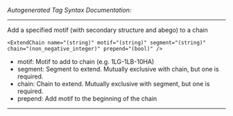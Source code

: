 _Autogenerated Tag Syntax Documentation:_

---
Add a specified motif (with secondary structure and abego) to a chain

```
<ExtendChain name="(string)" motif="(string)" segment="(string)" chain="(non_negative_integer)" prepend="(bool)" />
```

-   motif: Motif to add to chain (e.g. 1LG-1LB-10HA)
-   segment: Segment to extend. Mutually exclusive with chain, but one is required.
-   chain: Chain to extend. Mutually exclusive with segment, but one is required.
-   prepend: Add motif to the beginning of the chain

---
